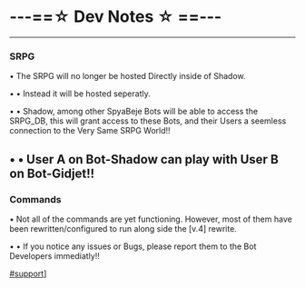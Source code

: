 # ---==☆ Dev Notes ☆ ==---
-----

### SRPG

• The SRPG will no longer be hosted Directly inside of Shadow.

• • Instead it will be hosted seperatly.

• • Shadow, among other SpyaBeje Bots will be able to access the SRPG_DB, this will grant access to these Bots, and their Users a seemless connection to the Very Same SRPG World!!

• • User A on Bot-Shadow can play with User B on Bot-Gidjet!!
-----

### Commands

• Not all of the commands are yet functioning. However, most of them have been rewritten/configured to run along side the [v.4] rewrite.

• • If you notice any issues or Bugs, please report them to the Bot Developers immediatly!!

[#support](https://discordapp.com/channels/416906584900239370/499074006511517696)]
